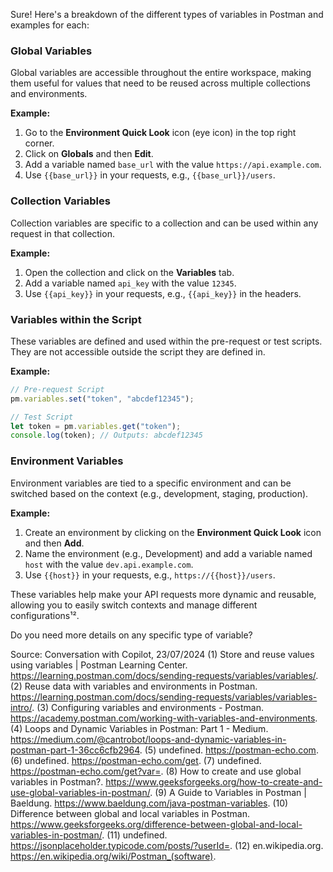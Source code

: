 Sure! Here's a breakdown of the different types of variables in Postman and examples for each:

### Global Variables
Global variables are accessible throughout the entire workspace, making them useful for values that need to be reused across multiple collections and environments.

**Example:**
1. Go to the **Environment Quick Look** icon (eye icon) in the top right corner.
2. Click on **Globals** and then **Edit**.
3. Add a variable named `base_url` with the value `https://api.example.com`.
4. Use `{{base_url}}` in your requests, e.g., `{{base_url}}/users`.

### Collection Variables
Collection variables are specific to a collection and can be used within any request in that collection.

**Example:**
1. Open the collection and click on the **Variables** tab.
2. Add a variable named `api_key` with the value `12345`.
3. Use `{{api_key}}` in your requests, e.g., `{{api_key}}` in the headers.

### Variables within the Script
These variables are defined and used within the pre-request or test scripts. They are not accessible outside the script they are defined in.

**Example:**
```javascript
// Pre-request Script
pm.variables.set("token", "abcdef12345");

// Test Script
let token = pm.variables.get("token");
console.log(token); // Outputs: abcdef12345
```

### Environment Variables
Environment variables are tied to a specific environment and can be switched based on the context (e.g., development, staging, production).

**Example:**
1. Create an environment by clicking on the **Environment Quick Look** icon and then **Add**.
2. Name the environment (e.g., Development) and add a variable named `host` with the value `dev.api.example.com`.
3. Use `{{host}}` in your requests, e.g., `https://{{host}}/users`.

These variables help make your API requests more dynamic and reusable, allowing you to easily switch contexts and manage different configurations¹².

Do you need more details on any specific type of variable?

Source: Conversation with Copilot, 23/07/2024
(1) Store and reuse values using variables | Postman Learning Center. https://learning.postman.com/docs/sending-requests/variables/variables/.
(2) Reuse data with variables and environments in Postman. https://learning.postman.com/docs/sending-requests/variables/variables-intro/.
(3) Configuring variables and environments - Postman. https://academy.postman.com/working-with-variables-and-environments.
(4) Loops and Dynamic Variables in Postman: Part 1 - Medium. https://medium.com/@cantrobot/loops-and-dynamic-variables-in-postman-part-1-36cc6cfb2964.
(5) undefined. https://postman-echo.com.
(6) undefined. https://postman-echo.com/get.
(7) undefined. https://postman-echo.com/get?var=.
(8) How to create and use global variables in Postman?. https://www.geeksforgeeks.org/how-to-create-and-use-global-variables-in-postman/.
(9) A Guide to Variables in Postman | Baeldung. https://www.baeldung.com/java-postman-variables.
(10) Difference between global and local variables in Postman. https://www.geeksforgeeks.org/difference-between-global-and-local-variables-in-postman/.
(11) undefined. https://jsonplaceholder.typicode.com/posts/?userId=.
(12) en.wikipedia.org. https://en.wikipedia.org/wiki/Postman_(software).